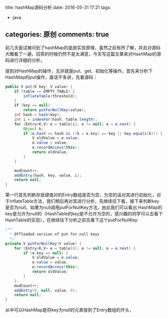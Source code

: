 title: hashMap源码分析
date: 2016-05-31 17:21
tags:
- java

categories: 原创
comments: true
-----
前几天面试被问到了hashMap的底层实现原理，虽然之前有所了解，并且对源码大概看了一遍，回答的时候仍然不是太满意，今天写这篇文章来对HashMap的源码进行详细的分析。

提到对HashMap的操作，无非就是put、get、初始化等操作。首先来分析下HashMap的put操作，废话不多讲，先看源码：

```java
public V put(K key, V value) {
    if (table == EMPTY_TABLE) {
        inflateTable(threshold);
    }
    if (key == null)
        return putForNullKey(value);
    int hash = hash(key);
    int i = indexFor(hash, table.length);
    for (Entry<K,V> e = table[i]; e != null; e = e.next) {
        Object k;
        if (e.hash == hash && ((k = e.key) == key || key.equals(k))) {
            V oldValue = e.value;
            e.value = value;
            e.recordAccess(this);
            return oldValue;
        }
    }

    modCount++;
    addEntry(hash, key, value, i);
    return null;
}
```

第一行首先判断存放键值对的Entry数组是否为空，为空的话对其进行初始化，对于inflateTable方法，我们稍后再对其进行分析，先继续往下看，接下来判断key是否为null，如果为null调用putForNullKey方法，由此我们可以看出
HashMap的key是允许为null的（HashTable的key是不允许为空的，感兴趣的同学可以去看下HashTable的实现），在继续往下分析之前先看下这个putForNullKey:

```java
/**
  * Offloaded version of put for null keys
  */
private V putForNullKey(V value) {
    for (Entry<K,V> e = table[0]; e != null; e = e.next) {
        if (e.key == null) {
            V oldValue = e.value;
            e.value = value;
            e.recordAccess(this);
            return oldValue;
        }
    }
    modCount++;
    addEntry(0, null, value, 0);
    return null;
}

```

从中可以HashMap是将key为null的元素放到了Entry数组的开头，
   
